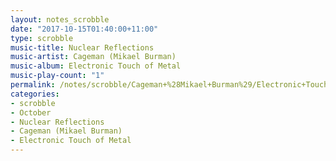 ```yaml
---
layout: notes_scrobble
date: "2017-10-15T01:40:00+11:00"
type: scrobble
music-title: Nuclear Reflections
music-artist: Cageman (Mikael Burman)
music-album: Electronic Touch of Metal
music-play-count: "1"
permalink: /notes/scrobble/Cageman+%28Mikael+Burman%29/Electronic+Touch+of+Metal/e4b9f1eecd911391e678afe8e9a8fd071c718e27.html
categories:
- scrobble
- October
- Nuclear Reflections
- Cageman (Mikael Burman)
- Electronic Touch of Metal
---
```

